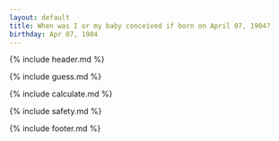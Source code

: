 ```yaml
---
layout: default
title: When was I or my baby conceived if born on April 07, 1904?
birthday: Apr 07, 1904
---
```


{% include header.md %}

{% include guess.md %}

{% include calculate.md %}

{% include safety.md %}

{% include footer.md %}



